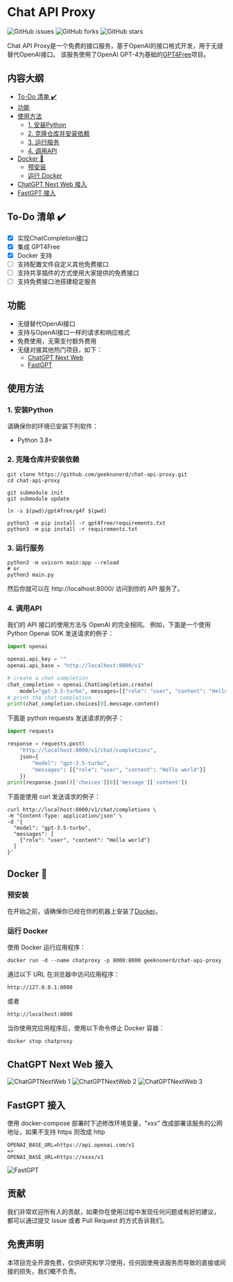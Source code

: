 # Chat API Proxy

![GitHub issues](https://img.shields.io/github/issues/geeknonerd/chat-api-proxy)
![GitHub forks](https://img.shields.io/github/forks/geeknonerd/chat-api-proxy)
![GitHub stars](https://img.shields.io/github/stars/geeknonerd/chat-api-proxy)

Chat API Proxy是一个免费的接口服务，基于OpenAI的接口格式开发，用于无缝替代OpenAI接口。
该服务使用了OpenAI GPT-4为基础的[GPT4Free](https://github.com/xtekky/gpt4free)项目。

## 内容大纲

- [To-Do 清单 ✔️](#to-do-清单-✔️)
- [功能](#功能)
- [使用方法](#使用方法)
    - [1. 安装Python](#1-安装python)
    - [2. 克隆仓库并安装依赖](#2-克隆仓库并安装依赖)
    - [3. 运行服务](#3-运行服务)
    - [4. 调用API](#4-调用api)
- [Docker 🐳](#docker-🐳)
    - [预安装](#预安装)
    - [运行 Docker](#运行-docker)
- [ChatGPT Next Web 接入](#chatgpt-next-web-接入)
- [FastGPT 接入](#fastgpt-接入)

## To-Do 清单 ✔️

- [x] 实现ChatCompletion接口
- [x] 集成 GPT4Free
- [x] Docker 支持
- [ ] 支持配置文件自定义其他免费接口
- [ ] 支持共享插件的方式使用大家提供的免费接口
- [ ] 支持免费接口池搭建稳定服务

## 功能

* 无缝替代OpenAI接口
* 支持与OpenAI接口一样的请求和响应格式
* 免费使用，无需支付额外费用
* 无缝对接其他热门项目，如下：
    * [ChatGPT Next Web](https://github.com/Yidadaa/ChatGPT-Next-Web)
    * [FastGPT](https://github.com/labring/FastGPT)

## 使用方法

### 1. 安装Python

请确保你的环境已安装下列软件：

- Python 3.8+

### 2. 克隆仓库并安装依赖

```shell
git clone https://github.com/geeknonerd/chat-api-proxy.git
cd chat-api-proxy

git submodule init
git submodule update

ln -s $(pwd)/gpt4free/g4f $(pwd)

python3 -m pip install -r gpt4free/requirements.txt
python3 -m pip install -r requirements.txt
```

### 3. 运行服务

```shell
python3 -m uvicorn main:app --reload
# or
python3 main.py
```

然后你就可以在 http://localhost:8000/ 访问到你的 API 服务了。

### 4. 调用API

我们的 API 接口的使用方法与 OpenAI 的完全相同。
例如，下面是一个使用 Python Openai SDK 发送请求的例子：

```python
import openai

openai.api_key = ""
openai.api_base = "http://localhost:8000/v1"

# create a chat completion
chat_completion = openai.ChatCompletion.create(
    model="gpt-3.5-turbo", messages=[{"role": "user", "content": "Hello world"}])
# print the chat completion
print(chat_completion.choices[0].message.content)
```

下面是 python requests 发送请求的例子：

```python
import requests

response = requests.post(
    "http://localhost:8000/v1/chat/completions",
    json={
        "model": "gpt-3.5-turbo",
        "messages": [{"role": "user", "content": "Hello world"}]
    })
print(response.json()['choices'][0]['message']['content'])
```

下面是使用 curl 发送请求的例子：

```shell
curl http://localhost:8000/v1/chat/completions \
-H "Content-Type: application/json" \
-d '{
  "model": "gpt-3.5-turbo",
  "messages": [
    {"role": "user", "content": "Hello world"}
  ]
}'
```

## Docker 🐳

### 预安装

在开始之前，请确保你已经在你的机器上安装了[Docker](https://www.docker.com/get-started)。

### 运行 Docker

使用 Docker 运行应用程序：

```
docker run -d --name chatproxy -p 8000:8000 geeknonerd/chat-api-proxy
```

通过以下 URL 在浏览器中访问应用程序：

```
http://127.0.0.1:8000
```

或者

```
http://localhost:8000
```

当你使用完应用程序后，使用以下命令停止 Docker 容器：

```
docker stop chatproxy
```

## ChatGPT Next Web 接入

![ChatGPTNextWeb 1](docs/imgs/ChatGPTNextWeb-1.png?raw=true 'ChatGPTNextWeb')
![ChatGPTNextWeb 2](docs/imgs/ChatGPTNextWeb-2.png?raw=true 'ChatGPTNextWeb')
![ChatGPTNextWeb 3](docs/imgs/ChatGPTNextWeb-3.png?raw=true 'ChatGPTNextWeb')

## FastGPT 接入

使用 docker-compose 部署时下述修改环境变量，"xxx" 改成部署该服务的公网地址，如果不支持 https 则改成 http

```text
OPENAI_BASE_URL=https://api.openai.com/v1
=> 
OPENAI_BASE_URL=https://xxxx/v1
```

![FastGPT](docs/imgs/FastGPT-1.png?raw=true 'FastGPT')

## 贡献

我们非常欢迎所有人的贡献，如果你在使用过程中发现任何问题或有好的建议，
都可以通过提交 Issue 或者 Pull Request 的方式告诉我们。

## 免责声明

本项目完全开源免费，仅供研究和学习使用，任何因使用该服务而导致的直接或间接的损失，我们概不负责。

